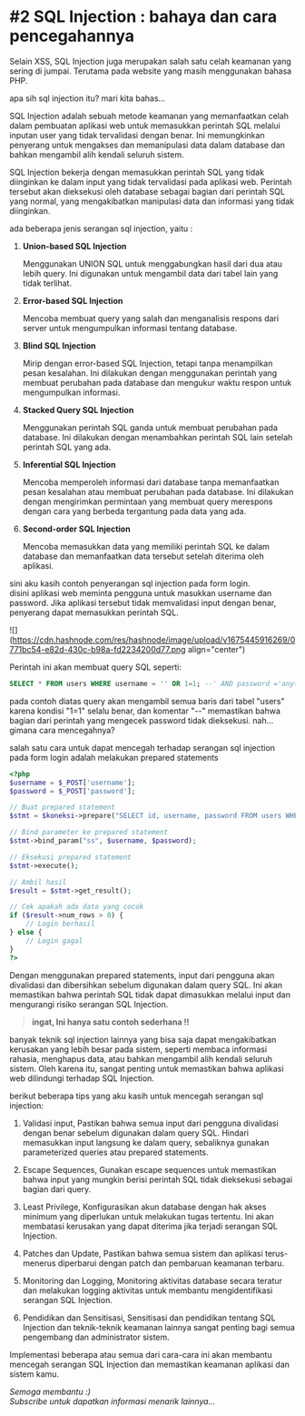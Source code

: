 # #2 SQL  Injection : bahaya dan cara pencegahannya

Selain XSS, SQL Injection juga merupakan salah satu celah keamanan yang sering di jumpai. Terutama pada website yang masih menggunakan bahasa PHP.

apa sih sql injection itu? mari kita bahas...

SQL Injection adalah sebuah metode keamanan yang memanfaatkan celah dalam pembuatan aplikasi web untuk memasukkan perintah SQL melalui inputan user yang tidak tervalidasi dengan benar. Ini memungkinkan penyerang untuk mengakses dan memanipulasi data dalam database dan bahkan mengambil alih kendali seluruh sistem.

SQL Injection bekerja dengan memasukkan perintah SQL yang tidak diinginkan ke dalam input yang tidak tervalidasi pada aplikasi web. Perintah tersebut akan dieksekusi oleh database sebagai bagian dari perintah SQL yang normal, yang mengakibatkan manipulasi data dan informasi yang tidak diinginkan.

ada beberapa jenis serangan sql injection, yaitu :

1. **Union-based SQL Injection**
    
    Menggunakan UNION SQL untuk menggabungkan hasil dari dua atau lebih query. Ini digunakan untuk mengambil data dari tabel lain yang tidak terlihat.
    
2. **Error-based SQL Injection**
    
    Mencoba membuat query yang salah dan menganalisis respons dari server untuk mengumpulkan informasi tentang database.
    
3. **Blind SQL Injection**
    
    Mirip dengan error-based SQL Injection, tetapi tanpa menampilkan pesan kesalahan. Ini dilakukan dengan menggunakan perintah yang membuat perubahan pada database dan mengukur waktu respon untuk mengumpulkan informasi.
    
4. **Stacked Query SQL Injection**
    
    Menggunakan perintah SQL ganda untuk membuat perubahan pada database. Ini dilakukan dengan menambahkan perintah SQL lain setelah perintah SQL yang ada.
    
5. **Inferential SQL Injection**
    
    Mencoba memperoleh informasi dari database tanpa memanfaatkan pesan kesalahan atau membuat perubahan pada database. Ini dilakukan dengan mengirimkan permintaan yang membuat query merespons dengan cara yang berbeda tergantung pada data yang ada.
    
6. **Second-order SQL Injection**
    
    Mencoba memasukkan data yang memiliki perintah SQL ke dalam database dan memanfaatkan data tersebut setelah diterima oleh aplikasi.
    

sini aku kasih contoh penyerangan sql injection pada form login.  
disini aplikasi web meminta pengguna untuk masukkan username dan password. Jika aplikasi tersebut tidak memvalidasi input dengan benar, penyerang dapat memasukkan perintah SQL.

![](https://cdn.hashnode.com/res/hashnode/image/upload/v1675445916269/0771bc54-e82d-430c-b98a-fd2234200d77.png align="center")

Perintah ini akan membuat query SQL seperti:

```sql
SELECT * FROM users WHERE username = '' OR 1=1; --' AND password ='anything';
```

pada contoh diatas query akan mengambil semua baris dari tabel "users" karena kondisi "1=1" selalu benar, dan komentar "--" memastikan bahwa bagian dari perintah yang mengecek password tidak dieksekusi. nah... gimana cara mencegahnya?

salah satu cara untuk dapat mencegah terhadap serangan sql injection pada form login adalah melakukan prepared statements

```php
<?php
$username = $_POST['username'];
$password = $_POST['password'];

// Buat prepared statement
$stmt = $koneksi->prepare("SELECT id, username, password FROM users WHERE username = ? AND password = ?");

// Bind parameter ke prepared statement
$stmt->bind_param("ss", $username, $password);

// Eksekusi prepared statement
$stmt->execute();

// Ambil hasil
$result = $stmt->get_result();

// Cek apakah ada data yang cocok
if ($result->num_rows > 0) {
    // Login berhasil
} else {
    // Login gagal
}
?>
```

Dengan menggunakan prepared statements, input dari pengguna akan divalidasi dan dibersihkan sebelum digunakan dalam query SQL. Ini akan memastikan bahwa perintah SQL tidak dapat dimasukkan melalui input dan mengurangi risiko serangan SQL Injection.

> **ingat, Ini hanya satu contoh sederhana !!**

banyak teknik sql injection lainnya yang bisa saja dapat mengakibatkan kerusakan yang lebih besar pada sistem, seperti membaca informasi rahasia, menghapus data, atau bahkan mengambil alih kendali seluruh sistem. Oleh karena itu, sangat penting untuk memastikan bahwa aplikasi web dilindungi terhadap SQL Injection.

berikut beberapa tips yang aku kasih untuk mencegah serangan sql injection:

1. Validasi input, Pastikan bahwa semua input dari pengguna divalidasi dengan benar sebelum digunakan dalam query SQL. Hindari memasukkan input langsung ke dalam query, sebaliknya gunakan parameterized queries atau prepared statements.
    
2. Escape Sequences, Gunakan escape sequences untuk memastikan bahwa input yang mungkin berisi perintah SQL tidak dieksekusi sebagai bagian dari query.
    
3. Least Privilege, Konfigurasikan akun database dengan hak akses minimum yang diperlukan untuk melakukan tugas tertentu. Ini akan membatasi kerusakan yang dapat diterima jika terjadi serangan SQL Injection.
    
4. Patches dan Update, Pastikan bahwa semua sistem dan aplikasi terus-menerus diperbarui dengan patch dan pembaruan keamanan terbaru.
    
5. Monitoring dan Logging, Monitoring aktivitas database secara teratur dan melakukan logging aktivitas untuk membantu mengidentifikasi serangan SQL Injection.
    
6. Pendidikan dan Sensitisasi, Sensitisasi dan pendidikan tentang SQL Injection dan teknik-teknik keamanan lainnya sangat penting bagi semua pengembang dan administrator sistem.
    

Implementasi beberapa atau semua dari cara-cara ini akan membantu mencegah serangan SQL Injection dan memastikan keamanan aplikasi dan sistem kamu.

*Semoga membantu :)  
Subscribe untuk dapatkan informasi menarik lainnya...*